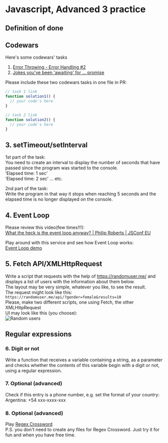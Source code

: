 # Javascript, Advanced 3 practice

## Definition of done

## Codewars

Here's some codewars' tasks

  1. [Error Throwing - Error Handling #2](https://www.codewars.com/kata/55e7650c8d894146be000095/javascript)
  2. [Jokes you've been 'awaiting' for ... promise](https://www.codewars.com/kata/5a353a478f27f244a1000076)


Please include these two codewars tasks in one file in PR:

```javascript
// task 1 link
function solution1() {
  // your code's here
}

// task 2 link
function solution2() {
  // your code's here
}
```

## 3. setTimeout/setInterval

1st part of the task:  
You need to create an interval to display the number of seconds that have passed since the program was started to the console.  
‘Elapsed time: 1 sec’  
‘Elapsed time: 2 sec’ ... etc.

2nd part of the task:  
Write the program in that way it stops when reaching 5 seconds and the elapsed time is no longer displayed on the console.

## 4. Event Loop

Please review this video(few times!!!):  
[What the heck is the event loop anyway? | Philip Roberts | JSConf EU](https://www.youtube.com/watch?v=8aGhZQkoFbQ&vl=en)

Play around with this service and see how Event Loop works:  
[Event Loop demo](http://latentflip.com/loupe/?code=JC5vbignYnV0dG9uJywgJ2NsaWNrJywgZnVuY3Rpb24gb25DbGljaygpIHsKICAgIHNldFRpbWVvdXQoZnVuY3Rpb24gdGltZXIoKSB7CiAgICAgICAgY29uc29sZS5sb2coJ1lvdSBjbGlja2VkIHRoZSBidXR0b24hJyk7ICAgIAogICAgfSwgMjAwMCk7Cn0pOwoKY29uc29sZS5sb2coIkhpISIpOwoKc2V0VGltZW91dChmdW5jdGlvbiB0aW1lb3V0KCkgewogICAgY29uc29sZS5sb2coIkNsaWNrIHRoZSBidXR0b24hIik7Cn0sIDUwMDApOwoKY29uc29sZS5sb2coIldlbGNvbWUgdG8gbG91cGUuIik7!!!PGJ1dHRvbj5DbGljayBtZSE8L2J1dHRvbj4%3D)

## 5. Fetch API/XMLHttpRequest

Write a script that requests with the help of https://randomuser.me/ and displays a list of users with the information about them below.   
The layout may be very simple, whatever you like, to see the result.  
The request might look like this:  
```https://randomuser.me/api/?gender=female&results=10```  
Please, make two different scripts, one using Fetch, the other XMLHttpRequest    
UI may look like this (you choose):  
![Random users](https://i.ibb.co/BCf6PWF/Screenshot-at-Apr-13-18-49-01.png)

## Regular expressions

### 6. Digit or not
Write a function that receives a variable containing a string, as a parameter and checks whether the contents of this variable begin with a digit or not, using a regular expression.  

### 7. Optional (advanced)  
Check if this entry is a phone number, e.g. set the format of your country:  
Argentina: +54 xxx-xxxx-xxx

### 8. Optional (advanced)  
Play [Regex Cross­word](https://regexcrossword.com/)  
P.S. you don't need to create any files for Regex Crossword. Just try it for fun and when you have free time.
